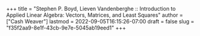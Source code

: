 +++
title = "Stephen P. Boyd, Lieven Vandenberghe :: Introduction to Applied Linear Algebra: Vectors, Matrices, and Least Squares"
author = ["Cash Weaver"]
lastmod = 2022-09-05T16:15:26-07:00
draft = false
slug = "f35f2aa9-8e1f-43cb-9e7e-5045ab19eed1"
+++

